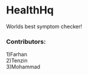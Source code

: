 # HealthHq
Worlds best symptom checker!

<h3>Contributors:<br /> </h3>
1)Farhan<br />
2)Tenzin<br />
3)Mohammad<br />
